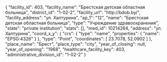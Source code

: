 {
    "facility_id": 403,
    "facility_name": "Брестская детская областная больница",
    "district_id": "1-02-2",
    "facility_url": "http:\/\/bdob.by\/",
    "facility_address": "ул. Халтурина",
    "ap_1": "12",
    "name": "Брестская детская областная больница",
    "type": "Учреждение здравоохранения",
    "state": "private institution",
    "stats": [],
    "med_id": 10214264,
    "address": "ул. Халтурина",
    "coord_x_y": {
        "crs": {
            "type": "name",
            "properties": {
                "name": "EPSG:4326"
            }
        },
        "type": "Point",
        "coordinates": [
            23.7078,
            52.0902
        ]
    },
    "place_name": "Брест",
    "place_type": "city",
    "year_of_closing": null,
    "year_of_opening": "1968",
    "healthcare_facility_key": 403,
    "administrative_division_id": "1-02-2"
}